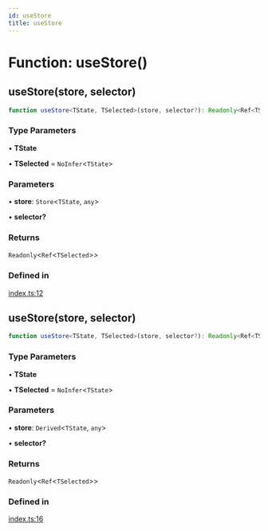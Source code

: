 ```yaml
---
id: useStore
title: useStore
---
```


# Function: useStore()

## useStore(store, selector)

```ts
function useStore<TState, TSelected>(store, selector?): Readonly<Ref<TSelected>>
```

### Type Parameters

• **TState**

• **TSelected** = `NoInfer`\<`TState`\>

### Parameters

• **store**: `Store`\<`TState`, `any`\>

• **selector?**

### Returns

`Readonly`\<`Ref`\<`TSelected`\>\>

### Defined in

[index.ts:12](https://github.com/TanStack/store/blob/main/packages/vue-store/src/index.ts#L12)

## useStore(store, selector)

```ts
function useStore<TState, TSelected>(store, selector?): Readonly<Ref<TSelected>>
```

### Type Parameters

• **TState**

• **TSelected** = `NoInfer`\<`TState`\>

### Parameters

• **store**: `Derived`\<`TState`, `any`\>

• **selector?**

### Returns

`Readonly`\<`Ref`\<`TSelected`\>\>

### Defined in

[index.ts:16](https://github.com/TanStack/store/blob/main/packages/vue-store/src/index.ts#L16)
